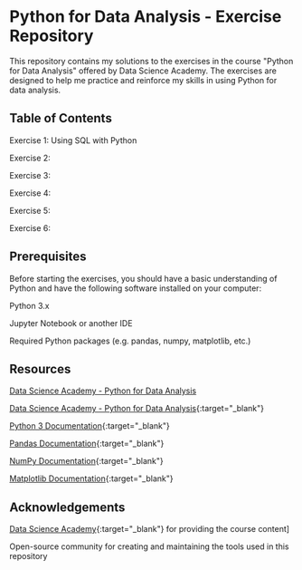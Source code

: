# Python for Data Analysis - Exercise Repository

This repository contains my solutions to the exercises in the course "Python for Data Analysis" offered by Data Science Academy. The exercises are designed to help me practice and reinforce my skills in using Python for data analysis.

## Table of Contents

Exercise 1: Using SQL with Python

Exercise 2: 

Exercise 3: 

Exercise 4: 

Exercise 5: 

Exercise 6: 


## Prerequisites

Before starting the exercises, you should have a basic understanding of Python and have the following software installed on your computer:

Python 3.x

Jupyter Notebook or another IDE

Required Python packages (e.g. pandas, numpy, matplotlib, etc.)

## Resources

<a href="https://www.datascienceacademy.com.br/course/analise-de-dados-com-linguagem-python-dsa" target="_blank">Data Science Academy - Python for Data Analysis</a>

[Data Science Academy - Python for Data Analysis](https://www.datascienceacademy.com.br/course/analise-de-dados-com-linguagem-python-dsa){:target="_blank"}

[Python 3 Documentation](https://docs.python.org/3/){:target="_blank"}

[Pandas Documentation](https://pandas.pydata.org/docs/){:target="_blank"}

[NumPy Documentation](https://numpy.org/doc/stable/){:target="_blank"}

[Matplotlib Documentation](https://matplotlib.org/stable/users/index.html){:target="_blank"}

## Acknowledgements

[Data Science Academy](https://www.datascienceacademy.com.br/start){:target="_blank"} for providing the course content]

Open-source community for creating and maintaining the tools used in this repository
